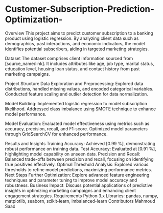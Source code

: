 # Customer-Subscription-Prediction-Optimization-

Overview
This project aims to predict customer subscription to a banking product using logistic regression. By analyzing client data such as demographics, past interactions, and economic indicators, the model identifies potential subscribers, aiding in targeted marketing strategies.

Dataset
The dataset comprises client information sourced from [source_name/link]. It includes attributes like age, job type, marital status, education level, housing loan status, and contact history from past marketing campaigns.

Project Structure
Data Exploration and Preprocessing: Explored data distributions, handled missing values, and encoded categorical variables. Conducted feature scaling and outlier detection for data normalization.

Model Building: Implemented logistic regression to model subscription likelihood. Addressed class imbalance using SMOTE technique to enhance model performance.

Model Evaluation: Evaluated model effectiveness using metrics such as accuracy, precision, recall, and F1-score. Optimized model parameters through GridSearchCV for enhanced performance.

Results and Insights
Training Accuracy: Achieved [0.99 %], demonstrating robust performance on training data.
Test Accuracy: Evaluated at [0.91 %], highlighting model capability on unseen data.
Precision and Recall: Balanced trade-offs between precision and recall, focusing on identifying true positives effectively.
Optimal Threshold Analysis: Explored various thresholds to refine model predictions, maximizing performance metrics.
Next Steps
Further Optimization: Explore advanced feature engineering techniques and parameter tuning to improve model accuracy and robustness.
Business Impact: Discuss potential applications of predictive insights in optimizing marketing campaigns and enhancing client engagement strategies.
Requirements
Python 3.x
Libraries: pandas, numpy, matplotlib, seaborn, scikit-learn, imbalanced-learn
Contributors
Mahmoud Saad
